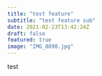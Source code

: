 ```yaml
---
title: "test feature"
subtitle: "test feature sub"
date: 2021-02-23T13:42:24Z
draft: false
featured: true
image: "IMG_8898.jpg" 
---
```


test